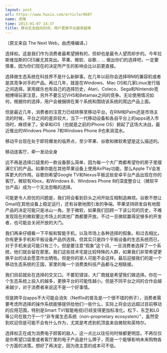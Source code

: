 ```yaml
---
layout: post
url: https://www.huxiu.com/article/8687
name: 虎嗅
time: 2013-01-07 14:37
title: 移动生态趋向封闭，用户更换平台越来越难
---
```

（原文来自 The Next Web，由虎嗅编译。）

选择权。这是我们作为消费者最希望拥有的，但却也是最令人望而却步的。今年拉斯维加斯的CES展尤其突出。苹果、微软、谷歌… … 做出你们的选择吧，一定要慎重，因为你们现在的决定所产生的影响会比以前更直接。

选择做生态系统在科技界不是什么新鲜事。在几年以前你会选择IBM的兼容机或者是其竞争对手的产品。再过几年，就是在Windows、Mac OS和几家Linux发行版之间选择。家用娱乐也有自己的选择历史，Atari、Coleco、Sega和Nintendo竞相博得玩家注意，另外不要忘记VHS和Betamax之间的竞争。无论使用情况如何，根据你的选择，用户会被捆绑在某个系统和围绕该系统的周边产品上面。

但是最近几年，消费者的注意力已经转移至移动平台。在RIM和Palm还是市场主流的时候，平台之间的差异较大，当下一代移动设备和各自平台上的apps进入市场时，麻烦来了。安卓和iOS（也就是之前的iPhone OS）掀起了这场大决战，最近推出的Windows Phone 7和Windows Phone 8也来淌混水。

移动平台现在处于即将爆发的临界点，至少苹果、谷歌和微软希望是这么描述的。

移动连客厅，牵一发动全身

远不再是选择口袋里的一款设备那么简单，因为每一个大厂商都希望你的房子里摆满它们的产品。如果你能在其他苹果设备上使用AirPlay功能，那么Apple TV会发挥更大的作用。谷歌则希望Google TV和Nexus平板这些安卓平台产品出现在你的客厅。微软有Xbox，和Windows 8、Windows Phone 8的深度整合让（微软平台产品）成为一个无法忽略的选择。

可能更令人担忧的问题是，我们将会看到巨头之间开始互相制造麻烦。谷歌不想让Gmail在其他设备上稳定运行，还有谷歌地图引发的争端。苹果坚持研发自有地图产品的决定可能只是冰山一角。至于微软，如果我们回顾一下该公司的历史，不难发现现在的微软要比市场上的其他厂商都要开放。不过一旦微软赢得足够多的开发者，也可能会关闭开放的大门。

我们再来仔细看一下平板和智能手机，以及市场上各种选择的假象。和过去相比，你有更多手机和平板设备产品供选择。但其实只是四个平板设备的生态系统而已，对于手机来说可能只有三个。但是要注意“假象”这个词，一旦消费者选择了一个系统，他们就会留在那里。我们这些技术宅是比较特殊的人群，如果我们非常希望更换平台的话会愿意作出牺牲。但是你的家人可能不会这样。最后迎接我们的是一个移动生态系统的王国，家里的每一个消费类科技产品都与之相联接。

我们目前就处在选择的交叉口。不要犯错误，大厂商就是希望我们做选择。你在一个生态系统上投入的越多，更换平台的可能性越小。但是不同平台之间的合作会越来越少，对于消费者来说这不是一个好事情。

但是跨平台apps不大可能会消失（Netflix的普及是一个很不错的例子），消费者需要考虑所选择的操作系统能够提供给他们一些什么，实际上将会远远超过目前移动的应用范围，特别是Smart TV(智能电视)已经变得更加标准化。松下、东芝和LG等公司在致力于一个“非专属生态系统（non-proprietary ecosystem）”，虽然受到欢迎但是可能不会有什么作为，尤其是考虑到机顶盒来自微软和英特尔。

选择权正在成为消费电子顾客的敌人，这一点比以往任何时候都更明显。不再仅仅是你希望口袋里或者客厅里的电子产品是什么牌子，而是一个能够影响未来购物各个方面的决策。想好了再决定，因为改主意的成本可不低。

